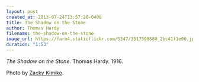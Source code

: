 ```yaml
---
layout: post
created_at: 2013-07-24T13:57:20-0400
title: The Shadow on the Stone
author: Thomas Hardy
filename: the-shadow-on-the-stone
image_url: https://farm4.staticflickr.com/3347/3517508680_2bc41f1e06.jpg
duration: "1:53"
---
```


_The Shadow on the Stone_.  Thomas Hardy.  1916.

Photo by [Zacky Kimiko](https://www.flickr.com/photos/35393757@N03/3517508680/).
